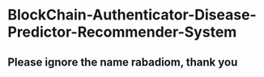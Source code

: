 # BlockChain-Authenticator-Disease-Predictor-Recommender-System
## Please ignore the name rabadiom, thank you

